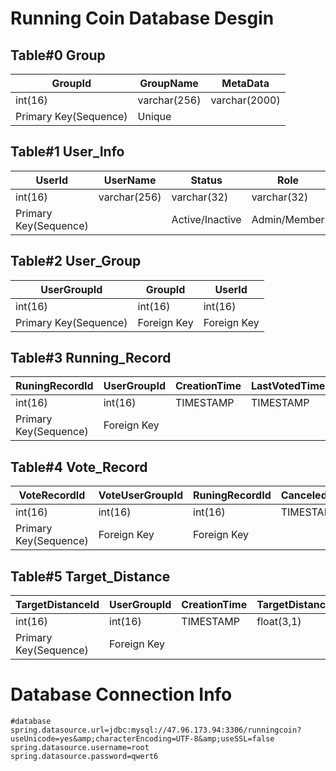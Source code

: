 # Running Coin Database Desgin

## Table#0 Group

| GroupId               | GroupName    | MetaData      |
| --------------------- | ------------ | ------------- |
| int(16)               | varchar(256) | varchar(2000) |
| Primary Key(Sequence) | Unique       |               |

## Table#1 User_Info

| UserId                | UserName     | Status          | Role         | Coins      | Icon | TotalDistance | MetaData      |
| --------------------- | ------------ | --------------- | ------------ | ---------- | ---- | ------------- | ------------- |
| int(16)               | varchar(256) | varchar(32)     | varchar(32)  | int(16)    | blob | float(9,1)    | varchar(2000) |
| Primary Key(Sequence) |              | Active/Inactive | Admin/Member | Default  0 |      |               |               |

## Table#2 User_Group

| UserGroupId           | GroupId     | UserId      |
| --------------------- | ----------- | ----------- |
| int(16)               | int(16)     | int(16)     |
| Primary Key(Sequence) | Foreign Key | Foreign Key |



## Table#3 Running_Record

| RuningRecordId        | UserGroupId | CreationTime | LastVotedTime | Status                            | Score  | SettledTime | EarnedCoins | Comments     | Evidence | Distance   |
| --------------------- | ----------- | ------------ | ------------- | --------------------------------- | ------ | ----------- | ----------- | ------------ | -------- | ---------- |
| int(16)               | int(16)     | TIMESTAMP    | TIMESTAMP     | varchar(32)                       | int(4) | TIMESTAMP   | int(16)     | varchar(256) | blob     | float(3,1) |
| Primary Key(Sequence) | Foreign Key |              |               | Submitted/Expired/Rejected/Passed |        |             |             |              |          |            |

## Table#4 Vote_Record

| VoteRecordId          | VoteUserGroupId | RuningRecordId | CanceledTime | Status         | Score  | Comments    | VotedTime |
| --------------------- | --------------- | -------------- | ------------ | -------------- | ------ | ----------- | --------- |
| int(16)               | int(16)         | int(16)        | TIMESTAMP    | varchar(32)    | int(4) | varchar(32) | TIMESTAMP |
| Primary Key(Sequence) | Foreign Key     | Foreign Key    |              | Voted/Canceled | 1 / -1 |             |           |

## Table#5 Target_Distance

| TargetDistanceId      | UserGroupId | CreationTime | TargetDistance |
| --------------------- | ----------- | ------------ | -------------- |
| int(16)               | int(16)     | TIMESTAMP    | float(3,1)     |
| Primary Key(Sequence) | Foreign Key |              |                |

# Database Connection Info
````
#database
spring.datasource.url=jdbc:mysql://47.96.173.94:3306/runningcoin?useUnicode=yes&amp;characterEncoding=UTF-8&amp;useSSL=false
spring.datasource.username=root
spring.datasource.password=qwert6
````
